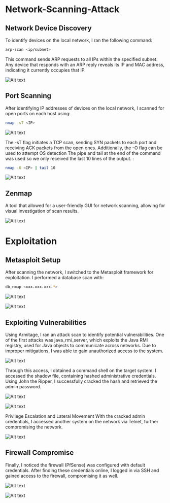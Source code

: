 # Network-Scanning-Attack

## Network Device Discovery

To identify devices on the local network, I ran the following command:

```bash
arp-scan <ip/subnet>
```

This command sends ARP requests to all IPs within the specified subnet. Any device that responds with an ARP reply reveals its IP and MAC address, indicating it currently occupies that IP.


![Alt text](https://cdn-images-1.medium.com/max/1200/1*pccFhfYIzUVjH1cwgU-gGA.png)


## Port Scanning

After identifying IP addresses of devices on the local network, I scanned for open ports on each host using:

```bash
nmap -sT <IP>
```

![Alt text](https://cdn-images-1.medium.com/max/1200/1*iJdDy5Wla6iyDL38Rt8LKg.png)


The -sT flag initiates a TCP scan, sending SYN packets to each port and receiving ACK packets from the open ones. Additionally, the -O flag can be used to attempt OS detection The pipe and tail at the end of the command was used so we only received the last 10 lines of the output. :

```bash
nmap -O <IP> | tail 10

```
![Alt text](https://cdn-images-1.medium.com/max/1200/1*xHT-sC9g5-NpZSt9RA8wcQ.png)

## Zenmap
A tool that allowed for a user-friendly GUI for network scanning, allowing for visual investigation of scan results.

![Alt text](https://cdn-images-1.medium.com/max/1200/1*V8gIUNWsfEi9ag83Y2598Q.png)


# Exploitation

## Metasploit Setup
After scanning the network, I switched to the Metasploit framework for exploitation. I performed a database scan with:

```bash
db_nmap <xxx.xxx.xxx.*>
```

![Alt text](https://cdn-images-1.medium.com/max/1200/1*IuJZFqXimELYth84nRnyhQ.png)

![Alt text](https://cdn-images-1.medium.com/max/1200/1*mNpES1ARhrTarr7t7CKJjA.png)


## Exploiting Vulnerabilities
Using Armitage, I ran an attack scan to identify potential vulnerabilities. One of the first attacks was java_rmi_server, which exploits the Java RMI registry, used for Java objects to communicate across networks. Due to improper mitigations, I was able to gain unauthorized access to the system.

![Alt text](https://cdn-images-1.medium.com/max/1200/1*PekJRMk1q9wRfWZ78DC9ew.png)

Through this access, I obtained a command shell on the target system. I accessed the shadow file, containing hashed administrative credentials. Using John the Ripper, I successfully cracked the hash and retrieved the admin password.

![Alt text](https://cdn-images-1.medium.com/max/1200/1*RmDHejhT7M154ior4albCg.png)

![Alt text](https://cdn-images-1.medium.com/max/1200/1*aeh2SMnNKzyCDLIHYmPXQw.png)


Privilege Escalation and Lateral Movement
With the cracked admin credentials, I accessed another system on the network via Telnet, further compromising the network.

![Alt text](https://cdn-images-1.medium.com/max/1200/1*oJWtBC5bUia-r9qg_lkypw.png)


## Firewall Compromise
Finally, I noticed the firewall (PfSense) was configured with default credentials. After finding these credentials online, I logged in via SSH and gained access to the firewall, compromising it as well.

![Alt text](https://cdn-images-1.medium.com/max/1200/1*wpjf4NRp-rON4hKwGJ09nA.png)


![Alt text](https://cdn-images-1.medium.com/max/1200/1*RDfJLd4QSHo8yOT_oZJByw.png)

